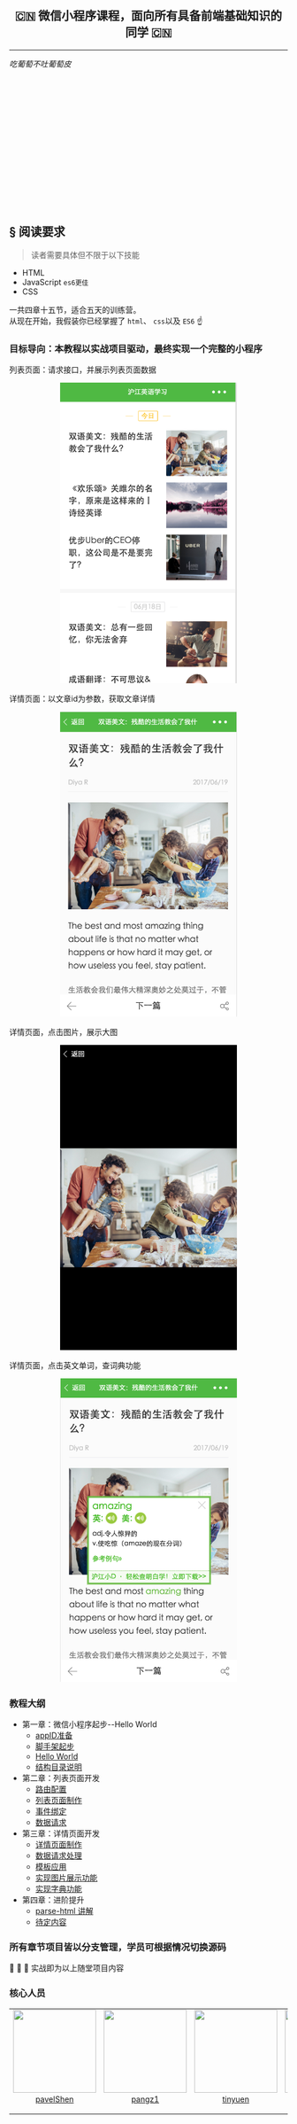 <h2 align="center"> 🇨🇳 微信小程序课程，面向所有具备前端基础知识的同学 🇨🇳 </h2>  
<hr>
<div style="page-break-after: always;"></div>


*吃葡萄不吐葡萄皮* 


<p>&nbsp;</p>
<p>&nbsp;</p>
<p>&nbsp;</p>
<p>&nbsp;</p>
<p>&nbsp;</p>
<p>&nbsp;</p>
<p>&nbsp;</p>
<p>&nbsp;</p> 

<div style="page-break-after: always;"></div>

## <a>&sect; 阅读要求</a>
> 读者需要具体但不限于以下技能
- HTML
- JavaScript `es6更佳`
- CSS

一共四章十五节，适合五天的训练营。  
从现在开始，我假装你已经掌握了 `html`、 `css`以及 `ES6`  ☝️ 
### 目标导向：本教程以实战项目驱动，最终实现一个完整的小程序

列表页面：请求接口，并展示列表页面数据
<div align="center">
  <img src="./docs/images/list.png" width="320">
 </div>  

详情页面：以文章id为参数，获取文章详情 
<div align="center">
  <img src="./docs/images/detail.png" width="320">
 </div>  

 详情页面，点击图片，展示大图
 <div align="center">
  <img src="./docs/images/showimg.png" width="320">
 </div>
 
 详情页面，点击英文单词，查词典功能
 <div align="center">
  <img src="./docs/images/dictionary.png" width="320">
 </div>

### 教程大纲
-  第一章：微信小程序起步--Hello World
   - [appID准备](./docs/ch1-2.md)
   - [脚手架起步](./docs/ch1-3.md)
   - [Hello World](./docs/ch1-4.md)
   - [结构目录说明](./docs/ch1-5.md)
- 第二章：列表页面开发
   - [路由配置](./docs/ch2-1.md)
   - [列表页面制作](./docs/ch2-2.md)
   - [事件绑定](./docs/ch2-3.md)
   - [数据请求](./docs/ch2-4.md)
- 第三章：详情页面开发
   - [详情页面制作](./docs/ch3-1.md)
   - [数据请求处理](./docs/ch3-2.md)
   - [模板应用](./docs/ch3-3.md)
   - [实现图片展示功能](./docs/ch3-4.md)
   - [实现字典功能](./docs/ch3-5.md)
- 第四章：进阶提升
   - [parse-html 讲解](./docs/ch4-1.md)
   - [待定内容](./docs/ch4-2.md)

### 所有章节项目皆以分支管理，学员可根据情况切换源码 

:clap: :clap: :clap: 实战即为以上随堂项目内容

### 核心人员
<table>
  <tbody>
    <tr>
      <td align="center" valign="top">
        <img width="150" height="150" src="https://github.com/pavelShen.png?s=150">
        <br>
        <a href="https://github.com/pavelShen">pavelShen</a>
        <p></p>
        <p></p>
      </td>
      <td align="center" valign="top">
        <img width="150" height="150" src="https://github.com/pangz1.png?s=150">
        <br>
        <a href="https://github.com/pangz1">pangz1</a>
        <p></p>
        <p></p>
      </td>
      <td align="center" valign="top">
        <img width="150" height="150" src="https://github.com/tinyuen.png?s=150">
        <br>
        <a href="https://github.com/tinyuen">tinyuen</a>
        <p></p>
        <p></p>
      </td>
      <td align="center" valign="top">
        <img width="150" height="150" src="https://github.com/roeis.png?s=150">
        <br>
        <a href="https://github.com/roeis">roeis</a>
        <p></p>
        <p></p>
      </td>
      <td align="center" valign="top">
        <img width="150" height="150" src="https://github.com/brucecham.png?s=150">
        <br>
        <a href="https://github.com/brucecham">brucecham</a>
        <p></p>
        <p></p>
      </td>
     </tr>
  </tbody>
</table>
